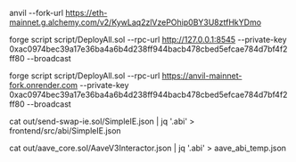 anvil --fork-url https://eth-mainnet.g.alchemy.com/v2/KywLaq2zlVzePOhip0BY3U8ztfHkYDmo




forge script script/DeployAll.sol --rpc-url http://127.0.0.1:8545 --private-key 0xac0974bec39a17e36ba4a6b4d238ff944bacb478cbed5efcae784d7bf4f2ff80 --broadcast


forge script script/DeployAll.sol --rpc-url https://anvil-mainnet-fork.onrender.com --private-key 0xac0974bec39a17e36ba4a6b4d238ff944bacb478cbed5efcae784d7bf4f2ff80 --broadcast




cat out/send-swap-ie.sol/SimpleIE.json | jq '.abi' > frontend/src/abi/SimpleIE.json

cat out/aave_core.sol/AaveV3Interactor.json | jq '.abi' > aave_abi_temp.json
